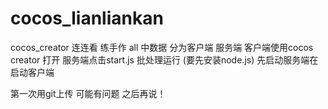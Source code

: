 # cocos_lianliankan
cocos_creator 连连看 练手作
all 中数据 分为客户端 服务端
客户端使用cocos creator 打开 服务端点击start.js 批处理运行 (要先安装node.js)
先启动服务端在启动客户端 

第一次用git上传 可能有问题 之后再说！
